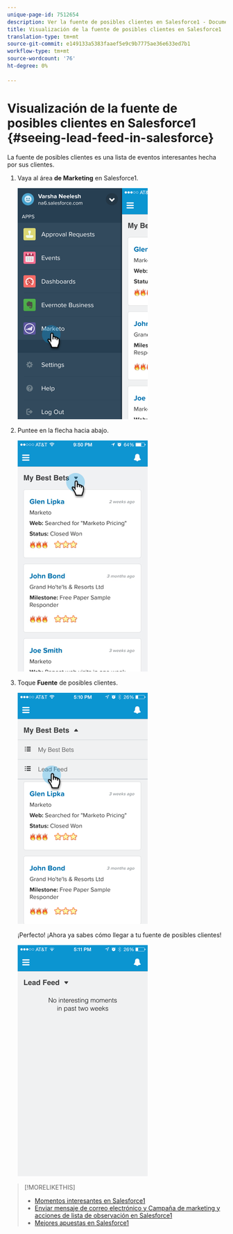 ```yaml
---
unique-page-id: 7512654
description: Ver la fuente de posibles clientes en Salesforce1 - Documentos de marketing - Documentación del producto
title: Visualización de la fuente de posibles clientes en Salesforce1
translation-type: tm+mt
source-git-commit: e149133a5383faaef5e9c9b7775ae36e633ed7b1
workflow-type: tm+mt
source-wordcount: '76'
ht-degree: 0%

---
```



# Visualización de la fuente de posibles clientes en Salesforce1 {#seeing-lead-feed-in-salesforce}

La fuente de posibles clientes es una lista de eventos interesantes hecha por sus clientes.

1. Vaya al área **de Marketing** en Salesforce1.

   ![](assets/image2015-4-20-15-3a14-3a15.png)

1. Puntee en la flecha hacia abajo.

   ![](assets/image2015-4-23-17-3a7-3a16.png)

1. Toque **Fuente** de posibles clientes.

   ![](assets/image2015-4-23-17-3a19-3a16.png)

   ¡Perfecto! ¡Ahora ya sabes cómo llegar a tu fuente de posibles clientes!

   ![](assets/image2015-4-23-17-3a20-3a12.png)

>[!MORELIKETHIS]
>
>* [Momentos interesantes en Salesforce1](interesting-moments-in-salesforce1.md)
>* [Enviar mensaje de correo electrónico y Campaña de marketing y acciones de lista de observación en Salesforce1](send-marketo-email-and-campaign-and-watchlist-actions-in-salesforce1.md)
>* [Mejores apuestas en Salesforce1](best-bets-in-salesforce1.md)

>



